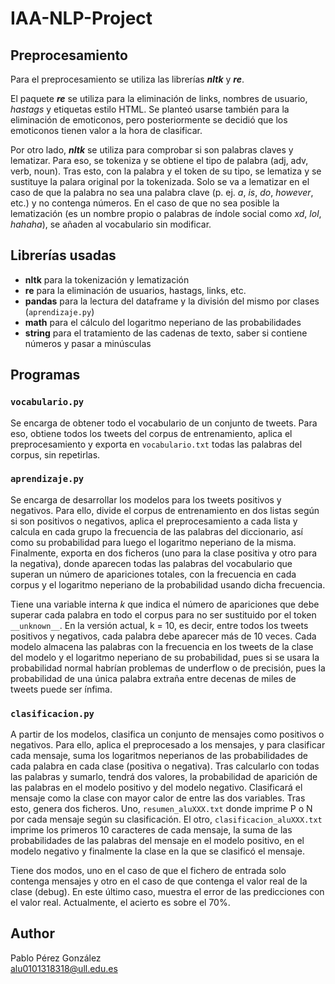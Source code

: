 # IAA-NLP-Project

## Preprocesamiento

Para el preprocesamiento se utiliza las librerías ***nltk*** y ***re***.  

El paquete ***re*** se utiliza para la eliminación de links, nombres de usuario, *hastags* y etiquetas estilo HTML. Se planteó usarse también para la eliminación de emoticonos, pero posteriormente se decidió que los emoticonos tienen valor a la hora de clasificar.

Por otro lado, ***nltk*** se utiliza para comprobar si son palabras claves y lematizar. Para eso, se tokeniza y se obtiene el tipo de palabra (adj, adv, verb, noun). Tras esto, con la palabra y el token de su tipo, se lematiza y se sustituye la palara original por la tokenizada. Solo se va a lematizar en el caso de que la palabra no sea una palabra clave (p. ej. *a*, *is*, *do*, *however*, etc.) y no contenga números. En el caso de que no sea posible la lematización (es un nombre propio o palabras de índole social como *xd*, *lol*, *hahaha*), se añaden al vocabulario sin modificar.


## Librerías usadas
- **nltk** para la tokenización y lematización
- **re** para la eliminación de usuarios, hastags, links, etc.
- **pandas** para la lectura del dataframe y la división del mismo por clases (`aprendizaje.py`)
- **math** para el cálculo del logaritmo neperiano de las probabilidades
- **string** para el tratamiento de las cadenas de texto, saber si contiene números y pasar a minúsculas

## Programas

### `vocabulario.py`
Se encarga de obtener todo el vocabulario de un conjunto de tweets. Para eso, obtiene todos los tweets del corpus de entrenamiento, aplica el preprocesamiento y exporta en `vocabulario.txt` todas las palabras del corpus, sin repetirlas.

### `aprendizaje.py` 
Se encarga de desarrollar los modelos para los tweets positivos y negativos. Para ello, divide el corpus de entrenamiento en dos listas según si son positivos o negativos, aplica el preprocesamiento a cada lista y calcula en cada grupo la frecuencia de las palabras del diccionario, así como su probabilidad para luego el logaritmo neperiano de la misma. Finalmente, exporta en dos ficheros (uno para la clase positiva y otro para la negativa), donde aparecen todas las palabras del vocabulario que superan un número de apariciones totales, con la frecuencia en cada corpus y el logaritmo neperiano de la probabilidad usando dicha frecuencia.  

Tiene una variable interna *k* que indica el número de apariciones que debe superar cada palabra en todo el corpus para no ser sustituido por el token `__unknown__`. En la versión actual, k = 10, es decir, entre todos los tweets positivos y negativos, cada palabra debe aparecer más de 10 veces. Cada modelo almacena las palabras con la frecuencia en los tweets de la clase del modelo y el logaritmo neperiano de su probabilidad, pues si se usara la probabilidad normal habrían problemas de underflow o de precisión, pues la probabilidad de una única palabra extraña entre decenas de miles de tweets puede ser ínfima.

### `clasificacion.py`
A partir de los modelos, clasifica un conjunto de mensajes como positivos o negativos. Para ello, aplica el preprocesado a los mensajes, y para clasificar cada mensaje, suma los logaritmos neperianos de las probabilidades de cada palabra en cada clase (positiva o negativa). Tras calcularlo con todas las palabras y sumarlo, tendrá dos valores, la probabilidad de aparición de las palabras en el modelo positivo y del modelo negativo. Clasificará el mensaje como la clase con mayor calor de entre las dos variables. Tras esto, genera dos ficheros. Uno, `resumen_aluXXX.txt` donde imprime P o N por cada mensaje según su clasificación. El otro, `clasificacion_aluXXX.txt` imprime los primeros 10 caracteres de cada mensaje, la suma de las probabilidades de las palabras del mensaje en el modelo positivo, en el modelo negativo y finalmente la clase en la que se clasificó el mensaje.  

Tiene dos modos, uno en el caso de que el fichero de entrada solo contenga mensajes y otro en el caso de que contenga el valor real de la clase (debug). En este último caso, muestra el error de las predicciones con el valor real. Actualmente, el acierto es sobre el 70%.



## Author
Pablo Pérez González  
alu0101318318@ull.edu.es